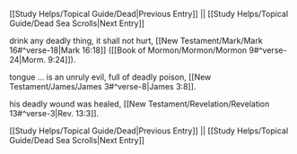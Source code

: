 [[Study Helps/Topical Guide/Dead|Previous Entry]]  ||  [[Study Helps/Topical Guide/Dead Sea Scrolls|Next Entry]]

 drink any deadly thing, it shall not hurt, [[New Testament/Mark/Mark 16#^verse-18|Mark 16:18]] ([[Book of Mormon/Mormon/Mormon 9#^verse-24|Morm. 9:24]]).

 tongue ... is an unruly evil, full of deadly poison, [[New Testament/James/James 3#^verse-8|James 3:8]].

 his deadly wound was healed, [[New Testament/Revelation/Revelation 13#^verse-3|Rev. 13:3]].

[[Study Helps/Topical Guide/Dead|Previous Entry]]  ||  [[Study Helps/Topical Guide/Dead Sea Scrolls|Next Entry]]
